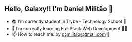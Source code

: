 ## Hello, Galaxy!! I'm Daniel Militão 👋

- 📚 I’m currently student in Trybe - Technology School 🏫
- 🌱 I’m currently learning Full-Stack Web Development 👨‍💻
- 📫 How to reach me: by dgmilitao@gmail.com 📩
 
